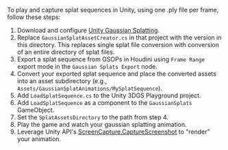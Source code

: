 To play and capture splat sequences in Unity, using one .ply file per frame, follow these steps:
1. Download and configure [Unity Gaussian Splatting](https://github.com/aras-p/UnityGaussianSplatting).
2. Replace `GaussianSplatAssetCreator.cs` in that project with the version in this directory. This replaces single splat file conversion with conversion of an entire directory of splat files.
3. Export a splat sequence from GSOPs in Houdini using `Frame Range` export mode in the `Gaussian Splats Export` node. 
4. Convert your exported splat sequence and place the converted assets into an asset subdirectory (e.g., `Assets/GaussianSplatAnimations/MySplatSequence`).
5. Add `LoadSplatSequence.cs` to the Unity 3DGS Playground project. 
6. Add `LoadSplatSequence` as a component to the `GaussianSplats` GameObject.
7. Set the `SplatAssetsDirectory` to the path from step 4. 
8. Play the game and watch your gaussian splatting animation.
9. Leverage Unity API's [ScreenCapture.CaptureScreenshot](https://docs.unity3d.com/ScriptReference/ScreenCapture.CaptureScreenshot.html) to "render" your animation.
